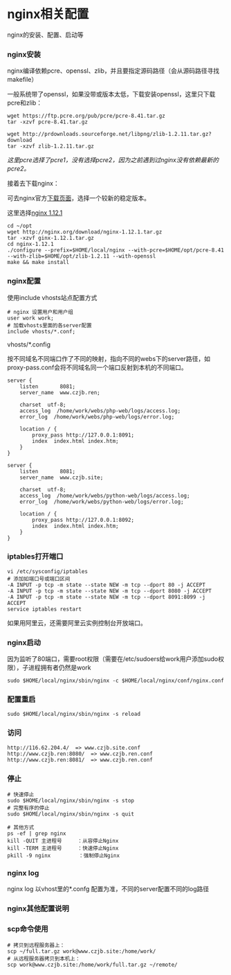 # nginx相关配置
nginx的安装、配置、启动等

### nginx安装

nginx编译依赖pcre、openssl、zlib，并且要指定源码路径（会从源码路径寻找makefile）

一般系统带了openssl，如果没带或版本太低，下载安装openssl，这里只下载pcre和zlib：
```
wget https://ftp.pcre.org/pub/pcre/pcre-8.41.tar.gz
tar -xzvf pcre-8.41.tar.gz

wget http://prdownloads.sourceforge.net/libpng/zlib-1.2.11.tar.gz?download
tar -xzvf zlib-1.2.11.tar.gz
```

*这里pcre选择了pcre1，没有选择pcre2，因为之前遇到过nginx没有依赖最新的pcre2。*

接着去下载nginx：

可去nginx官方[下载页面](http://nginx.org/en/download.html)，选择一个较新的稳定版本。

这里选择[nginx 1.12.1](http://nginx.org/download/nginx-1.12.1.tar.gz)

```
cd ~/opt
wget http://nginx.org/download/nginx-1.12.1.tar.gz
tar -xzvf ginx-1.12.1.tar.gz
cd nginx-1.12.1
./configure --prefix=$HOME/local/nginx --with-pcre=$HOME/opt/pcre-8.41 --with-zlib=$HOME/opt/zlib-1.2.11 --with-openssl
make && make install
```

### nginx配置

使用include vhosts站点配置方式

```
# nginx 设置用户和用户组
user work work;
# 加载vhosts里面的各server配置
include vhosts/*.conf;
```

vhosts/\*.config

按不同域名不同端口作了不同的映射，指向不同的webs下的server路径，如proxy-pass.conf会将不同域名同一个端口反射到本机的不同端口。

```
server {
    listen       8081;
    server_name  www.czjb.ren;

    charset  utf-8;
    access_log  /home/work/webs/php-web/logs/access.log;
    error_log  /home/work/webs/php-web/logs/error.log;

    location / {
        proxy_pass http://127.0.0.1:8091;
        index  index.html index.htm;
    }
}

server {
    listen       8081;
    server_name  www.czjb.site;

    charset  utf-8;
    access_log  /home/work/webs/python-web/logs/access.log;
    error_log  /home/work/webs/python-web/logs/error.log;

    location / {
        proxy_pass http://127.0.0.1:8092;
        index  index.html index.htm;
    }
}

```


### iptables打开端口

```
vi /etc/sysconfig/iptables
# 添加如端口号或端口区间
-A INPUT -p tcp -m state --state NEW -m tcp --dport 80 -j ACCEPT
-A INPUT -p tcp -m state --state NEW -m tcp --dport 8080 -j ACCEPT
-A INPUT -p tcp -m state --state NEW -m tcp --dport 8091:8099 -j ACCEPT
service iptables restart
```

如果用阿里云，还需要阿里云实例控制台开放端口。

### nginx启动

因为监听了80端口，需要root权限（需要在/etc/sudoers给work用户添加sudo权限），子进程拥有者仍然是work

`sudo $HOME/local/nginx/sbin/nginx -c $HOME/local/nginx/conf/nginx.conf`

### 配置重启

`sudo $HOME/local/nginx/sbin/nginx -s reload`

### 访问

```
http://116.62.204.4/  => www.czjb.site.conf
http://www.czjb.ren:8080/  => www.czjb.ren.conf
http://www.czjb.ren:8081/  => www.czjb.ren.conf

```

### 停止

```
# 快速停止
sudo $HOME/local/nginx/sbin/nginx -s stop
# 完整有序的停止
sudo $HOME/local/nginx/sbin/nginx -s quit

# 其他方式
ps -ef | grep nginx
kill -QUIT 主进程号     ：从容停止Nginx
kill -TERM 主进程号     ：快速停止Nginx
pkill -9 nginx         ：强制停止Nginx
```

### nginx log

nginx log 以vhost里的*.confg 配置为准，不同的server配置不同的log路径

### nginx其他配置说明

### scp命令使用

```
# 拷贝到远程服务器上：
scp ~/full.tar.gz work@www.czjb.site:/home/work/
# 从远程服务器拷贝到本机上：
scp work@www.czjb.site:/home/work/full.tar.gz ~/remote/
```
